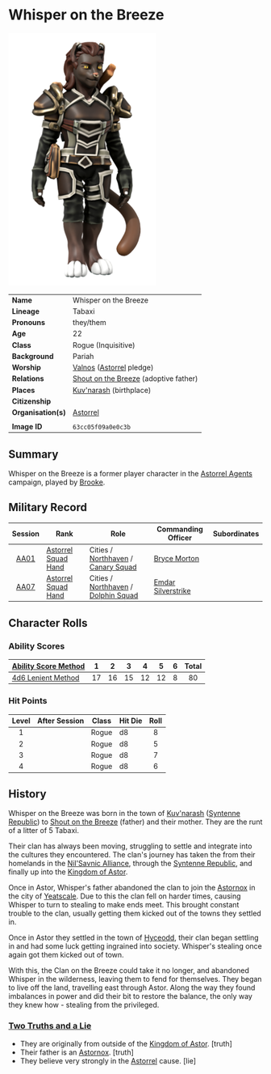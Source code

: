 # Whisper on the Breeze

<img src="https://raw.githubusercontent.com/jesskelsall/astarus-images/main/characters/portraits/63cc05f09a0e0c3b.png" height="500" />

|||
| --- | --- |
| **Name** | Whisper on the Breeze | character.4
| **Lineage** | Tabaxi |
| **Pronouns** | they/them |
| **Age** | 22 |
| **Class** | Rogue (Inquisitive) |
| **Background** | Pariah |
| **Worship** | [Valnos](../gods/deities/valnos.md) ([Astorrel](../organisations/government/astorrel/astorrel.md) pledge) |
| **Relations** | [Shout on the Breeze](shout-on-the-breeze.md) (adoptive father) |
| **Places** | [Kuv'narash](../places/settlements/villages/kuvnarash.md) (birthplace) |
| **Citizenship** | |
| **Organisation(s)** | [Astorrel](../organisations/government/astorrel/astorrel.md) |
|||
| **Image ID** | `63cc05f09a0e0c3b` |

## Summary

Whisper on the Breeze is a former player character in the [Astorrel Agents](../campaigns/C2-astorrel-agents.md) campaign, played by [Brooke](../players/brooke.md).

## Military Record

| Session | Rank | Role | Commanding Officer | Subordinates |
|:---:| --- | --- | --- | --- |
| [AA01](../sessions/AA01.md) | [Astorrel Squad Hand](../organisations/government/astorrel/ranks/astorrel-squad-hand.md) | Cities / [Northhaven](../places/settlements/cities/northhaven.md) / [Canary Squad](../organisations/government/astorrel/squads/canary-squad.md) | [Bryce Morton](bryce-morton.md) ||
| [AA07](../sessions/AA07.md) | [Astorrel Squad Hand](../organisations/government/astorrel/ranks/astorrel-squad-hand.md) | Cities / [Northhaven](../places/settlements/cities/northhaven.md) / [Dolphin Squad](../organisations/government/astorrel/squads/dolphin-squad.md) | [Emdar Silverstrike](emdar-silverstrike.md) ||

## Character Rolls

### Ability Scores

| [Ability Score Method](../mechanics/ability-score-method/ability-score-method.md) | 1 | 2 | 3 | 4 | 5 | 6 | Total |
| --- |:---:|:---:|:---:|:---:|:---:|:---:|:---:|
| [4d6 Lenient Method](../mechanics/ability-score-method/4d6-lenient-method.md) | 17 | 16 | 15 | 12 | 12 | 8 | 80 |

### Hit Points

| Level | After Session | Class | Hit Die | Roll |
|:---:|:---:| --- | --- |:---:|
| 1 || Rogue | d8 | 8 |
| 2 || Rogue | d8 | 5 |
| 3 || Rogue | d8 | 7 |
| 4 || Rogue | d8 | 6 |

## History

Whisper on the Breeze was born in the town of [Kuv'narash](../places/settlements/villages/kuvnarash.md) ([Syntenne Republic](../civilisations/syntenne-republic/syntenne-republic.md)) to [Shout on the Breeze](shout-on-the-breeze.md) (father) and their mother. They are the runt of a litter of 5 Tabaxi.

Their clan has always been moving, struggling to settle and integrate into the cultures they encountered. The clan's journey has taken the from their homelands in the [Nil'Savnic Alliance](../civilisations/nilsavnic-alliance/nilsavnic-alliance.md), through the [Syntenne Republic](../civilisations/syntenne-republic/syntenne-republic.md), and finally up into the [Kingdom of Astor](../civilisations/kingdom-of-astor/kingdom-of-astor.md).

Once in Astor, Whisper's father abandoned the clan to join the [Astornox](../organisations/government/astornox/astornox.md) in the city of [Yeatscale](../places/settlements/cities/yeatscale.md). Due to this the clan fell on harder times, causing Whisper to turn to stealing to make ends meet. This brought constant trouble to the clan, usually getting them kicked out of the towns they settled in.

Once in Astor they settled in the town of [Hyceodd](../places/settlements/towns/hyceodd.md), their clan began settling in and had some luck getting ingrained into society. Whisper's stealing once again got them kicked out of town.

With this, the Clan on the Breeze could take it no longer, and abandoned Whisper in the wilderness, leaving them to fend for themselves. They began to live off the land, travelling east through Astor. Along the way they found imbalances in power and did their bit to restore the balance, the only way they knew how - stealing from the privileged.

### [Two Truths and a Lie](../mechanics/roleplay/two-truths-and-a-lie.md)

- They are originally from outside of the [Kingdom of Astor](../civilisations/kingdom-of-astor/kingdom-of-astor.md). [truth]
- Their father is an [Astornox](../organisations/government/astornox/astornox.md). [truth]
- They believe very strongly in the [Astorrel](../organisations/government/astorrel/astorrel.md) cause. [lie]
